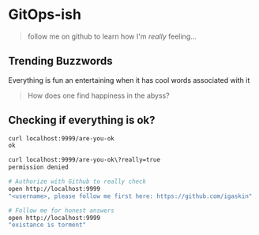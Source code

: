 # GitOps-ish
> follow me on github to learn how I'm _really_ feeling...

## Trending Buzzwords
Everything is fun an entertaining when it has cool words associated with it

> How does one find happiness in the abyss?

## Checking if everything is ok?

```bash
curl localhost:9999/are-you-ok
ok

curl localhost:9999/are-you-ok\?really=true
permission denied

# Authorize with Github to really check
open http://localhost:9999
"<username>, please follow me first here: https://github.com/igaskin"

# Follow me for honest answers
open http://localhost:9999
"existance is torment"
```